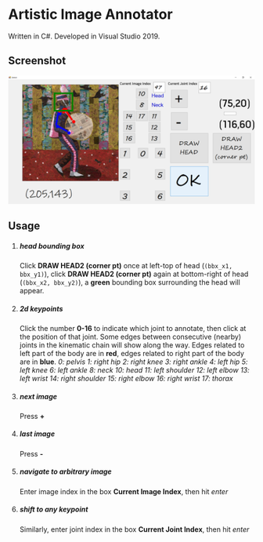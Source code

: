 # Artistic Image Annotator

Written in C\#. Developed in Visual Studio 2019.


## Screenshot

<p align="center">  
<img src="../../figs/art_annot.png">  
</p> 

## Usage

1. ##### head bounding box #####
   Click **DRAW HEAD2 (corner pt)** once at left-top of head (```(bbx_x1, bbx_y1)```), click **DRAW HEAD2 (corner pt)** again at bottom-right of head (```(bbx_x2, bbx_y2)```), a **green** bounding box surrounding the head will appear.
2. ##### 2d keypoints #####
   Click the number **0-16** to indicate which joint to annotate, then click at the position of that joint. Some edges between consecutive (nearby) joints in the kinematic chain will show along the way. Edges related to left part of the body are in **red**, edges related to right part of the body are in **blue**.
*0: pelvis*
*1: right hip*
*2: right knee*
*3: right ankle*
*4: left hip*
*5: left knee*
*6: left ankle*
*8: neck*
*10: head*
*11: left shoulder*
*12: left elbow*
*13: left wrist*
*14: right shoulder*
*15: right elbow*
*16: right wrist*
*17: thorax*

3. ##### next image #####
   Press **+**
4. ##### last image #####
   Press **-**
5. ##### navigate to arbitrary image #####
   Enter image index in the box **Current Image Index**, then hit *enter* 
6. ##### shift to any keypoint #####
   Similarly, enter joint index in the box **Current Joint Index**, then hit *enter*

